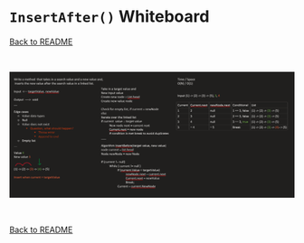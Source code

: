 # `InsertAfter()` Whiteboard
[Back to README](./../README.md#insertafter)

<br>

![append whiteboard](./assets/insert_after.png)

<br>

[Back to README](./../README.md#insertafter)
